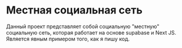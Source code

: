 # Местная социальная сеть

Данный проект представляет собой социальную "местную" социальную сеть, которая работает на основе supabase и Next JS. Является явным примером того, как я пишу код.